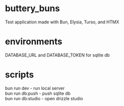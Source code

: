 # buttery_buns

Test application made with Bun, Elysia, Turso, and HTMX

# environments

DATABASE_URL and DATABASE_TOKEN for sqlite db

# scripts

bun run dev - run local server \
bun run db:push - push sqlite db \
bun run db:studio - open drizzle studio 
